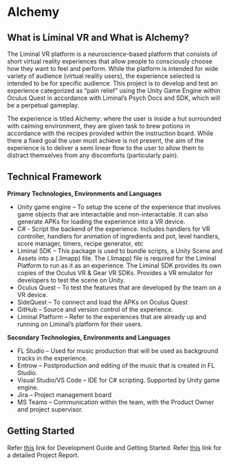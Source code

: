 # Alchemy

## What is Liminal VR and What is Alchemy?

The Liminal VR platform is a neuroscience-based platform that consists of short virtual reality experiences that allow people to consciously choose how they want to feel and perform. While the platform is intended for wide variety of audience (virtual reality users), the experience selected is intended to be for specific audience. This project is to develop and test an experience categorized as “pain relief” using the Unity Game Engine within Oculus Quest in accordance with Liminal’s Psych Docs and SDK, which will be a perpetual gameplay. 

The experience is titled Alchemy: where the user is inside a hut surrounded with calming environment, they are given task to brew potions in accordance with the recipes provided within the instruction board. While there a fixed goal the user must achieve is not present, the aim of the experience is to deliver a semi linear flow to the user to allow them to distract themselves from any discomforts (particularly pain).

## Technical Framework

**Primary Technologies, Environments and Languages**

- Unity game engine – To setup the scene of the experience that involves game objects that are interactable and non-interactable. It can also generate APKs for loading the experience into a VR device.
- C# - Script the backend of the experience. Includes handlers for VR controller, handlers for animation of ingredients and pot, level handlers, score manager, timers, recipe generator, etc
- Liminal SDK – This package is used to bundle scripts, a Unity Scene and Assets into a (.limapp) file. The (.limapp) file is required for the Liminal Platform to run as it as an experience. The Liminal SDK provides its own copies of the Oculus VR & Gear VR SDKs. Provides a VR emulator for developers to test the scene on Unity.
- Oculus Quest – To test the features that are developed by the team on a VR device.
- SideQuest – To connect and load the APKs on Oculus Quest
- GitHub – Source and version control of the experience.
- Liminal Platform – Refer to the experiences that are already up and running on Liminal’s platform for their users.

**Secondary Technologies, Environments and Languages**

- FL Studio – Used for music production that will be used as background tracks in the experience.
- Entrow – Postproduction and editing of the music that is created in FL Studio.
- Visual Studio/VS Code – IDE for C# scripting. Supported by Unity game engine.
- Jira – Project management board
- MS Teams – Communication within the team, with the Product Owner and project supervisor.

## Getting Started

Refer [this](https://github.com/ajmeraayam/Liminal-VR-Partnership-Program-2020/wiki/Development-Guide) link for Development Guide and Getting Started.
Refer [this](https://github.com/ajmeraayam/Liminal-VR-Partnership-Program-2020/wiki) link for a detailed Project Report.